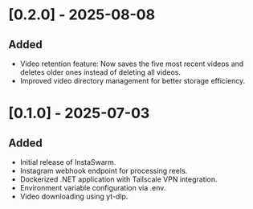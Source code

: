 # [0.2.0] - 2025-08-08
## Added
- Video retention feature: Now saves the five most recent videos and deletes older ones instead of deleting all videos.
- Improved video directory management for better storage efficiency.

# [0.1.0] - 2025-07-03
## Added
- Initial release of InstaSwarm.
- Instagram webhook endpoint for processing reels.
- Dockerized .NET application with Tailscale VPN integration.
- Environment variable configuration via .env.
- Video downloading using yt-dlp.